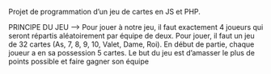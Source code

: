 Projet de programmation d’un jeu de cartes en JS et PHP.

PRINCIPE DU JEU -->
Pour jouer à notre jeu, il faut exactement 4 joueurs qui seront répartis aléatoirement par équipe de deux.
Pour jouer, il faut un jeu de 32 cartes (As, 7, 8, 9, 10, Valet, Dame, Roi). En début de partie, chaque joueur a en sa possession 5 cartes. Le but du jeu est d’amasser le plus de points possible et faire gagner son équipe

